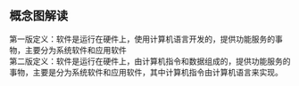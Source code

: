 ## 概念图解读

第一版定义：软件是运行在硬件上，使用计算机语言开发的，提供功能服务的事物，主要分为系统软件和应用软件
<br>
第二版定义：软件是运行在硬件上，由计算机指令和数据组成的，提供功能服务的事物，主要是分为系统软件和应用软件，其中计算机指令由计算机语言来实现。